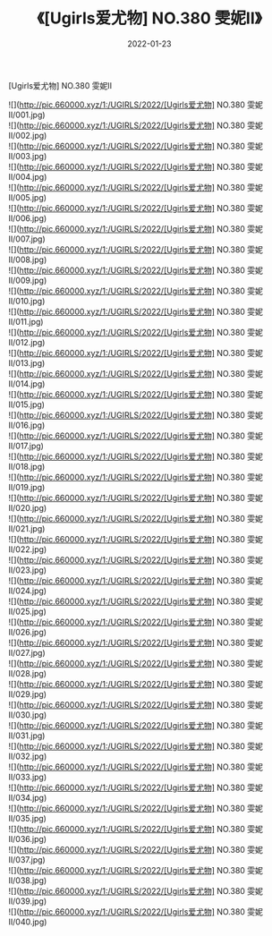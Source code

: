﻿---
layout: post
title:  《[Ugirls爱尤物] NO.380 雯妮II》
date:   2022-01-23
img: http://pic.660000.xyz/1:/UGIRLS/2022/[Ugirls爱尤物] NO.380 雯妮II/000.jpg
categories: [美女, 清纯, 唯美]
---

[Ugirls爱尤物] NO.380 雯妮II

 ![](http://pic.660000.xyz/1:/UGIRLS/2022/[Ugirls爱尤物] NO.380 雯妮II/001.jpg) <br>![](http://pic.660000.xyz/1:/UGIRLS/2022/[Ugirls爱尤物] NO.380 雯妮II/002.jpg) <br>![](http://pic.660000.xyz/1:/UGIRLS/2022/[Ugirls爱尤物] NO.380 雯妮II/003.jpg) <br>![](http://pic.660000.xyz/1:/UGIRLS/2022/[Ugirls爱尤物] NO.380 雯妮II/004.jpg) <br>![](http://pic.660000.xyz/1:/UGIRLS/2022/[Ugirls爱尤物] NO.380 雯妮II/005.jpg) <br>![](http://pic.660000.xyz/1:/UGIRLS/2022/[Ugirls爱尤物] NO.380 雯妮II/006.jpg) <br>![](http://pic.660000.xyz/1:/UGIRLS/2022/[Ugirls爱尤物] NO.380 雯妮II/007.jpg) <br>![](http://pic.660000.xyz/1:/UGIRLS/2022/[Ugirls爱尤物] NO.380 雯妮II/008.jpg) <br>![](http://pic.660000.xyz/1:/UGIRLS/2022/[Ugirls爱尤物] NO.380 雯妮II/009.jpg) <br>![](http://pic.660000.xyz/1:/UGIRLS/2022/[Ugirls爱尤物] NO.380 雯妮II/010.jpg) <br>![](http://pic.660000.xyz/1:/UGIRLS/2022/[Ugirls爱尤物] NO.380 雯妮II/011.jpg) <br>![](http://pic.660000.xyz/1:/UGIRLS/2022/[Ugirls爱尤物] NO.380 雯妮II/012.jpg) <br>![](http://pic.660000.xyz/1:/UGIRLS/2022/[Ugirls爱尤物] NO.380 雯妮II/013.jpg) <br>![](http://pic.660000.xyz/1:/UGIRLS/2022/[Ugirls爱尤物] NO.380 雯妮II/014.jpg) <br>![](http://pic.660000.xyz/1:/UGIRLS/2022/[Ugirls爱尤物] NO.380 雯妮II/015.jpg) <br>![](http://pic.660000.xyz/1:/UGIRLS/2022/[Ugirls爱尤物] NO.380 雯妮II/016.jpg) <br>![](http://pic.660000.xyz/1:/UGIRLS/2022/[Ugirls爱尤物] NO.380 雯妮II/017.jpg) <br>![](http://pic.660000.xyz/1:/UGIRLS/2022/[Ugirls爱尤物] NO.380 雯妮II/018.jpg) <br>![](http://pic.660000.xyz/1:/UGIRLS/2022/[Ugirls爱尤物] NO.380 雯妮II/019.jpg) <br>![](http://pic.660000.xyz/1:/UGIRLS/2022/[Ugirls爱尤物] NO.380 雯妮II/020.jpg) <br>![](http://pic.660000.xyz/1:/UGIRLS/2022/[Ugirls爱尤物] NO.380 雯妮II/021.jpg) <br>![](http://pic.660000.xyz/1:/UGIRLS/2022/[Ugirls爱尤物] NO.380 雯妮II/022.jpg) <br>![](http://pic.660000.xyz/1:/UGIRLS/2022/[Ugirls爱尤物] NO.380 雯妮II/023.jpg) <br>![](http://pic.660000.xyz/1:/UGIRLS/2022/[Ugirls爱尤物] NO.380 雯妮II/024.jpg) <br>![](http://pic.660000.xyz/1:/UGIRLS/2022/[Ugirls爱尤物] NO.380 雯妮II/025.jpg) <br>![](http://pic.660000.xyz/1:/UGIRLS/2022/[Ugirls爱尤物] NO.380 雯妮II/026.jpg) <br>![](http://pic.660000.xyz/1:/UGIRLS/2022/[Ugirls爱尤物] NO.380 雯妮II/027.jpg) <br>![](http://pic.660000.xyz/1:/UGIRLS/2022/[Ugirls爱尤物] NO.380 雯妮II/028.jpg) <br>![](http://pic.660000.xyz/1:/UGIRLS/2022/[Ugirls爱尤物] NO.380 雯妮II/029.jpg) <br>![](http://pic.660000.xyz/1:/UGIRLS/2022/[Ugirls爱尤物] NO.380 雯妮II/030.jpg) <br>![](http://pic.660000.xyz/1:/UGIRLS/2022/[Ugirls爱尤物] NO.380 雯妮II/031.jpg) <br>![](http://pic.660000.xyz/1:/UGIRLS/2022/[Ugirls爱尤物] NO.380 雯妮II/032.jpg) <br>![](http://pic.660000.xyz/1:/UGIRLS/2022/[Ugirls爱尤物] NO.380 雯妮II/033.jpg) <br>![](http://pic.660000.xyz/1:/UGIRLS/2022/[Ugirls爱尤物] NO.380 雯妮II/034.jpg) <br>![](http://pic.660000.xyz/1:/UGIRLS/2022/[Ugirls爱尤物] NO.380 雯妮II/035.jpg) <br>![](http://pic.660000.xyz/1:/UGIRLS/2022/[Ugirls爱尤物] NO.380 雯妮II/036.jpg) <br>![](http://pic.660000.xyz/1:/UGIRLS/2022/[Ugirls爱尤物] NO.380 雯妮II/037.jpg) <br>![](http://pic.660000.xyz/1:/UGIRLS/2022/[Ugirls爱尤物] NO.380 雯妮II/038.jpg) <br>![](http://pic.660000.xyz/1:/UGIRLS/2022/[Ugirls爱尤物] NO.380 雯妮II/039.jpg) <br>![](http://pic.660000.xyz/1:/UGIRLS/2022/[Ugirls爱尤物] NO.380 雯妮II/040.jpg) <br>